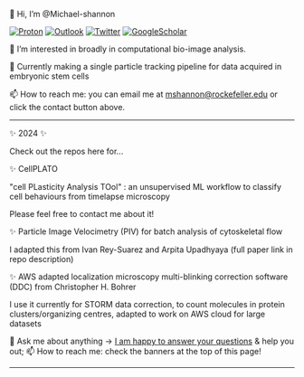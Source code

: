 👋 Hi, I’m @Michael-shannon

[![Proton](https://img.shields.io/badge/-ProtonMail-blue?style=flat-square&logo=ProtonMail&logoColor=white&link=mailto:m.j.shannon@proton.com)](mailto:m.j.shannon@protonmail.com)
[![Outlook](https://img.shields.io/badge/-Outlook-0078D4?style=flat&logo=Microsoft-Outlook&logoColor=white)](mailto:mshannon@rockefeller.edu)
[![Twitter](https://img.shields.io/twitter/url?style=social&url=https://twitter.com/mshanj)](https://twitter.com/mshanj)
[![GoogleScholar](https://img.shields.io/badge/-Google%20Scholar-9cf?style=flat&logo=Google&logoColor=white)](https://scholar.google.com/citations?user=pv7PczwAAAAJ&hl=en&authuser=1)

👀 I’m interested in broadly in computational bio-image analysis.

🌱 Currently making a single particle tracking pipeline for data acquired in embryonic stem cells

📫 How to reach me: you can email me at mshannon@rockefeller.edu or click the contact button above.


-----


✨ 2024 ✨  

Check out the repos here for...

✨ CellPLATO

"cell PLasticity Analysis TOol" : an unsupervised ML workflow to classify cell behaviours from timelapse microscopy

Please feel free to contact me about it!
 
✨ Particle Image Velocimetry (PIV) for batch analysis of cytoskeletal flow

I adapted this from Ivan Rey-Suarez and Arpita Upadhyaya (full paper link in repo description)

✨ AWS adapted localization microscopy multi-blinking correction software (DDC) from Christopher H. Bohrer

I use it currently for STORM data correction, to count molecules in protein clusters/organizing centres, adapted to work on AWS cloud for large datasets

💬 Ask me about anything -> [I am happy to answer your questions](mailto:mshannon@rockefeller.edu) & help you out;
📫 How to reach me: check the banners at the top of this page!

-----





